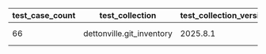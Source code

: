 | test_case_count | test_collection | test_collection_version | test_component | test_date | test_failed | test_details_link |
| --- | --- | --- | --- | --- | --- | --- |
| 66 | dettonville.git_inventory | 2025.8.1 | update_inventory | 2025-08-14T00:39:22Z | True | [test details](./update_inventory/test.results/test-results.md) |
